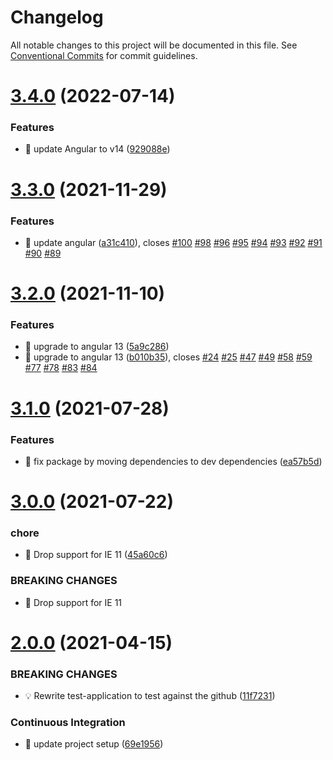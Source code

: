 # Changelog

All notable changes to this project will be documented in this file. See
[Conventional Commits](https://conventionalcommits.org) for commit guidelines.

# [3.4.0](https://github.com/ng-apimock/test-application/compare/v3.3.0...v3.4.0) (2022-07-14)


### Features

* 🎸 update Angular to v14 ([929088e](https://github.com/ng-apimock/test-application/commit/929088e11ea81e9481de30bed0250fada84940b3))

# [3.3.0](https://github.com/ng-apimock/test-application/compare/v3.2.0...v3.3.0) (2021-11-29)


### Features

* 🎸 update angular ([a31c410](https://github.com/ng-apimock/test-application/commit/a31c41061da9da1049360776177e32e3c12de176)), closes [#100](https://github.com/ng-apimock/test-application/issues/100) [#98](https://github.com/ng-apimock/test-application/issues/98) [#96](https://github.com/ng-apimock/test-application/issues/96) [#95](https://github.com/ng-apimock/test-application/issues/95) [#94](https://github.com/ng-apimock/test-application/issues/94) [#93](https://github.com/ng-apimock/test-application/issues/93) [#92](https://github.com/ng-apimock/test-application/issues/92) [#91](https://github.com/ng-apimock/test-application/issues/91) [#90](https://github.com/ng-apimock/test-application/issues/90) [#89](https://github.com/ng-apimock/test-application/issues/89)

# [3.2.0](https://github.com/ng-apimock/test-application/compare/v3.1.0...v3.2.0) (2021-11-10)


### Features

* 🎸 upgrade to angular 13 ([5a9c286](https://github.com/ng-apimock/test-application/commit/5a9c28661c6baefd1773106a9dd816b58a9855c2))
* 🎸 upgrade to angular 13 ([b010b35](https://github.com/ng-apimock/test-application/commit/b010b35dde114f646ade54c0ad7b4c72f3c43404)), closes [#24](https://github.com/ng-apimock/test-application/issues/24) [#25](https://github.com/ng-apimock/test-application/issues/25) [#47](https://github.com/ng-apimock/test-application/issues/47) [#49](https://github.com/ng-apimock/test-application/issues/49) [#58](https://github.com/ng-apimock/test-application/issues/58) [#59](https://github.com/ng-apimock/test-application/issues/59) [#77](https://github.com/ng-apimock/test-application/issues/77) [#78](https://github.com/ng-apimock/test-application/issues/78) [#83](https://github.com/ng-apimock/test-application/issues/83) [#84](https://github.com/ng-apimock/test-application/issues/84)

# [3.1.0](https://github.com/ng-apimock/test-application/compare/v3.0.0...v3.1.0) (2021-07-28)


### Features

* 🎸 fix package by moving dependencies to dev dependencies ([ea57b5d](https://github.com/ng-apimock/test-application/commit/ea57b5d8b0521b3b8c559bc559bd3da5b2cd2c14))

# [3.0.0](https://github.com/ng-apimock/test-application/compare/v2.0.0...v3.0.0) (2021-07-22)


### chore

* 🤖 Drop support for IE 11 ([45a60c6](https://github.com/ng-apimock/test-application/commit/45a60c6c7dc76decda8c7b0c4ffb1ebb664407c0))


### BREAKING CHANGES

* 🧨 Drop support for IE 11

# [2.0.0](https://github.com/ng-apimock/test-application/compare/v1.0.17...v2.0.0) (2021-04-15)


### BREAKING CHANGES

* 💡 Rewrite test-application to test against the github ([11f7231](https://github.com/ng-apimock/test-application/commit/11f7231acdf0379447d17739b869786d25c9507f))


### Continuous Integration

* 💄 update project setup ([69e1956](https://github.com/ng-apimock/test-application/commit/69e1956c4ac052453315c2c025bf7e18675c408f))
